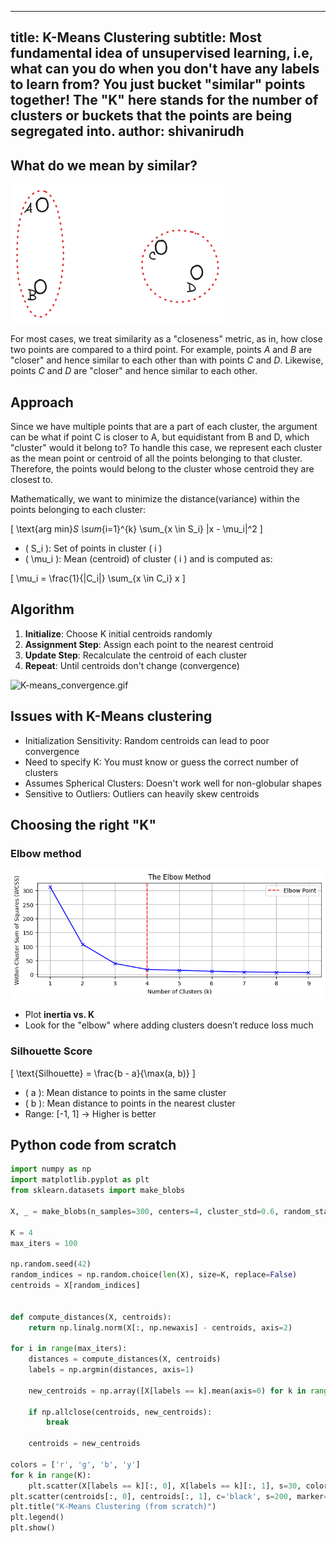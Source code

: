 <!-- `made by` https://cneuralnets.netlify.app/ -->
---
title: K-Means Clustering
subtitle: Most fundamental idea of unsupervised learning, i.e, what can you do when you don't have any labels to learn from? You just bucket "similar" points together! The "K" here stands for the number of clusters or buckets that the points are being segregated into.
author: shivanirudh
---

## What do we mean by similar?

![image](/assets/images/KMeans-intro.png)

For most cases, we treat similarity as a "closeness" metric, as in, how close two points are compared to a third point. For example, points $A$ and $B$ are "closer" and hence similar to each other than with points $C$ and $D$. Likewise, points $C$ and $D$ are "closer" and hence similar to each other.


## Approach

Since we have multiple points that are a part of each cluster, the argument can be what if point C is closer to A, but equidistant from B and D, which "cluster" would it belong to? To handle this case, we represent each cluster as the mean point or centroid of all the points belonging to that cluster. Therefore, the points would belong to the cluster whose centroid they are closest to. 

Mathematically, we want to minimize the distance(variance) within the points belonging to each cluster:

\[
\text{arg min}_S \sum_{i=1}^{k} \sum_{x \in S_i} \|x - \mu_i\|^2
\]

- \( S_i \): Set of points in cluster \( i \)  
- \( \mu_i \): Mean (centroid) of cluster \( i \) and is computed as:

\[
\mu_i = \frac{1}{|C_i|} \sum_{x \in C_i} x
\]

## Algorithm

1. **Initialize**: Choose K initial centroids randomly  
2. **Assignment Step**: Assign each point to the nearest centroid  
3. **Update Step**: Recalculate the centroid of each cluster  
4. **Repeat**: Until centroids don't change (convergence)

![K-means_convergence.gif](/assets/images/K-means_convergence.gif)

## Issues with K-Means clustering

- Initialization Sensitivity: Random centroids can lead to poor convergence   
- Need to specify K: You must know or guess the correct number of clusters
- Assumes Spherical Clusters: Doesn't work well for non-globular shapes
- Sensitive to Outliers: Outliers can heavily skew centroids 

## Choosing the right "K"

### Elbow method
![K-Means-elbow](/assets/images/KMeans-Elbow-Method.png)

- Plot **inertia vs. K**
- Look for the "elbow" where adding clusters doesn’t reduce loss much

### Silhouette Score

\[
\text{Silhouette} = \frac{b - a}{\max(a, b)}
\]

- \( a \): Mean distance to points in the same cluster  
- \( b \): Mean distance to points in the nearest cluster  
- Range: [-1, 1] → Higher is better

## Python code from scratch

```python
import numpy as np
import matplotlib.pyplot as plt
from sklearn.datasets import make_blobs

X, _ = make_blobs(n_samples=300, centers=4, cluster_std=0.6, random_state=42)

K = 4
max_iters = 100

np.random.seed(42)
random_indices = np.random.choice(len(X), size=K, replace=False)
centroids = X[random_indices]


def compute_distances(X, centroids):
    return np.linalg.norm(X[:, np.newaxis] - centroids, axis=2)

for i in range(max_iters):
    distances = compute_distances(X, centroids)
    labels = np.argmin(distances, axis=1)
    
    new_centroids = np.array([X[labels == k].mean(axis=0) for k in range(K)])
    
    if np.allclose(centroids, new_centroids):
        break
    
    centroids = new_centroids

colors = ['r', 'g', 'b', 'y']
for k in range(K):
    plt.scatter(X[labels == k][:, 0], X[labels == k][:, 1], s=30, color=colors[k], label=f'Cluster {k}')
plt.scatter(centroids[:, 0], centroids[:, 1], c='black', s=200, marker='X', label='Centroids')
plt.title("K-Means Clustering (from scratch)")
plt.legend()
plt.show()
```


